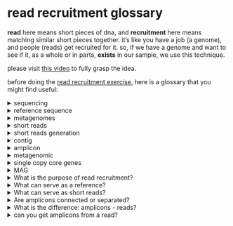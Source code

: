 # read recruitment glossary
**read** here means short pieces of dna, and **recruitment** here means matching similar short pieces together. it’s like you have a job (a genome), and people (reads) get recruited for it. so, if we have a genome and want to see if it, as a whole or in parts, **exists** in our sample, we use this technique.  

please visit [this video](https://www.youtube.com/watch?v=MqD4aN1p1qA) to fully grasp the idea.

before doing the [read recruitment exercise](https://zetazee.github.io/anvio/read_recruitment.html), here is a glossary that you might find useful:

<details>
  <summary>sequencing</summary>
  <p>Determining the precise order of nucleotides in a DNA or RNA.</p>
  <ul>
    <li>Sanger sequencing (first generation)</li>
    <li>Next generation sequencing (NGS)</li>
    <li>Third gen (Oxford Nanopore, PacBio SMRT)</li>
  </ul>
</details>

<details>
  <summary>reference sequence</summary>
  <ul>
    <li>A sequence that serves as the base for comparing and aligning other sequences.</li>
    <li>Anything that is longer than your shorts may serve as a reference.</li>
  </ul>
</details>

<details>
  <summary>metagenomes</summary>
  <ul>
    <li>Metagenomes are complete or partial genomes that have been gathered from an environment (for example, soil or water).</li>
    <li>They are then sequenced by a sequencing machine to be transferred into a computer.</li>
    <li>The so-called shift from <em>in vitro</em> to <em>in silico</em>.</li>
  </ul>
</details>


<details>
  <summary>short reads</summary>
  <ul>
    <li>DNA sequences generated during sequencing, ranging from 50 to 300 base pairs.</li>
    <li>They are produced by technologies like Illumina.</li>
    <li>Shorts can be long: you can recruit long reads with your reference sequence, too.</li>
  </ul>
</details>

<details>
  <summary>short reads generation</summary>
  <ol>
    <li>
      <strong>Fragmentation:</strong> Using physical, enzymatic, or chemical methods. 
      These produce fragments of varying size but within a specific range (200–500 base pairs).
    </li>
    <li>
      <strong>Size selection:</strong> Using electrophoresis and purification. 
      Fragments within the desired size range are enriched, while others are discarded.
    </li>
    <li>
      <strong>Adapter ligation:</strong> Short DNA sequences (adapters) are added to the ends of the fragments 
      to attach them to the sequencing platform.
    </li>
    <li>
      <strong>Sequencing by synthesis:</strong> Illumina sequences the fragments. 
      The length is defined by the number of cycles during sequencing.
    </li>
  </ol>
</details>

<details>
  <summary>contig</summary>
  <ul>
    <li>
      When sequencing generates <strong>many reads that overlap</strong>, it means that the sequencing machine produces multiple short fragments of DNA that represent the <strong>same regions of the original DNA sequence</strong>, often with overlapping sections. 
      <br><strong>What does this mean?</strong>
      <ul>
        <li>It means that one part of the DNA is being read several times by the machine.</li>
        <li>The parts that are repeated with high likelihood are accepted as correct bases (shorts).</li>
      </ul>
    </li>
    <li>
      These shorts are then put together to form a contig, which is longer. You can build a contig with or without a reference sequence.
    </li>
    <li>
      Software analyzes the reads to determine where the end of one read matches the start of another. This is how the shorts are assembled in order.
    </li>
  </ul>
</details>

<details>
  <summary>amplicon</summary>
  <ul>
    <li><strong>Amplify:</strong> To make large; <strong>-on:</strong> A suffix used in genetics to denote a unit or region.</li>
    <li>A piece of DNA that has been amplified (copied).</li>
    <li>Amplification is often done using PCR to copy those pieces.</li>
    <li>Amplicons are usually small, ranging from 100 to 500 base pairs.</li>
  </ul>
</details>

<details>
  <summary>metagenomic</summary>
  <p>Metagenomics is the study of genetic material recovered directly from environmental samples, bypassing the need to isolate and culture individual organisms.</p>
</details>

<details>
  <summary>single copy core genes</summary>
  <ul>
    <li>Genes that are typically found as a single copy in the genomes of organisms (bacteria, archaea, or eukaryotes).</li>
  </ul>
</details>

<details>
  <summary>MAG</summary>
  <ul>
    <li>
      Remember how we sliced the DNA into short reads to get it out of the cell? After extracting it, we try to rebuild it. A MAG is what we have rebuilt. 
      <br>(No, we are not crazy—the technological restrictions dictate this process for now.)
    </li>
    <li>
      Sometimes we can build the entire genome from the pieces, and other times it is incomplete. Both are called MAGs.
    </li>
    <li>
      MAG stands for <strong>Metagenome-Assembled Genome</strong>.
    </li>
  </ul>
</details>

<details>
  <summary>What is the purpose of read recruitment?</summary>
  <ul>
    <li>
      To investigate one or more reference sequences in the context of one or more samples, which we access through short reads.
    </li>
    <li>
      Your reference and short reads can represent any DNA or RNA sequences.
    </li>
  </ul>
</details>

<details>
  <summary>What can serve as a reference?</summary>
  <ul>
    <li><strong>Complete genomes</strong> (e.g., bacterial, viral, eukaryotic).</li>
    <li><strong>Draft genomes</strong> or <strong>contigs</strong> (incomplete assemblies from sequencing projects).</li>
    <li><strong>Individual genes</strong> or <strong>regions of interest</strong> (e.g., marker genes like 16S rRNA, functional genes).</li>
    <li><strong>Metagenome-assembled genomes (MAGs)</strong> from previous analyses.</li>
    <li>Even artificially constructed sequences or hypothetical references.</li>
  </ul>
</details>

<details>
  <summary>What can serve as short reads?</summary>
  <p><strong>Short reads are raw sequencing reads from your dataset.</strong> These are obtained by extracting and fragmenting DNA in vitro, sequencing them with a machine, and then analyzing the sequences in silico.</p>
  <ul>
    <li><strong>Metagenomic datasets:</strong> Sequences come from a mixed microbial community.</li>
    <li><strong>Transcriptomic datasets:</strong> Focus on RNA sequences (e.g., for gene expression studies).</li>
    <li><strong>Amplicon sequencing:</strong> Includes sequences like 16S or ITS reads for community profiling.</li>
    <li><strong>Whole-genome sequencing (WGS):</strong> Data for a specific organism.</li>
    <li>Even synthetic or simulated reads, depending on the purpose of the study.</li>
  </ul>
</details>

<details>
  <summary>Are amplicons connected or separated?</summary>
  <p>Amplicons can be connected or separated, depending on the context of the analysis:</p>
  <ul>
    <li><strong>Connected:</strong> In metagenomics, amplicons can overlap if they are multiple fragments.</li>
    <li><strong>Separated:</strong> In PCR or during sequencing and analysis. In Anvio, they are typically treated as separated unless you assemble them into contigs.</li>
  </ul>
</details>

<details>
  <summary>What is the difference: amplicons - reads?</summary>
  <p>
    The difference between amplicons and reads can be visualized in the following image:
  </p>
  <img src="read_recruitment/amplicon-read.png" alt="Amplicon vs Read">
</details>


<details>
  <summary> can you get amplicons from a read?</summary>

  We don’t usually produce amplicons from reads because reads are random fragments of DNA generated during sequencing. Amplicons, on the other hand, are specific DNA regions amplified during a PCR-based process, targeting a particular part of the genome (e.g., the 16S rRNA gene). Reads can, however, be used to reconstruct amplicons when they originate from sequencing targeted amplicons.
 </details>















